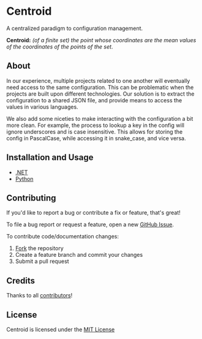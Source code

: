 # Centroid

A centralized paradigm to configuration management.

**Centroid:** *(of a finite set) the point whose coordinates are the mean values of the coordinates of the points of the set*.

## About

In our experience, multiple projects related to one another will eventually need access to the same configuration. This can be problematic when the projects are built upon different technologies. Our solution is to extract the configuration to a shared JSON file, and provide means to access the values in various languages.

We also add some niceties to make interacting with the configuration a bit more clean. For example, the process to lookup a key in the config will ignore underscores and is case insensitive. This allows for storing the config in PascalCase, while accessing it in snake_case, and vice versa.

## Installation and Usage

* [.NET](dot-net/README.md)
* [Python](python/README.md)

## Contributing

If you'd like to report a bug or contribute a fix or feature, that's great!

To file a bug report or request a feature, open a new [GitHub Issue](https://github.com/ResourceDataInc/Centroid/issues/new).

To contribute code/documentation changes:

1. [Fork](https://github.com/ResourceDataInc/Centroid/fork) the repository
1. Create a feature branch and commit your changes
1. Submit a pull request

## Credits

Thanks to all [contributors](https://github.com/ResourceDataInc/Centroid/graphs/contributors)!

## License

Centroid is licensed under the [MIT License](LICENSE.txt)
